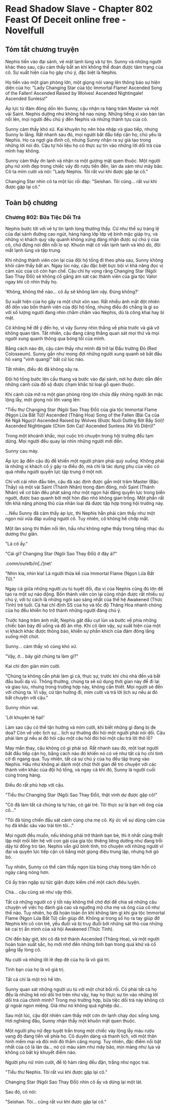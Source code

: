# Read Shadow Slave - Chapter 802 Feast Of Deceit online free - Novelfull

## Tóm tắt chương truyện

Nephis tiến vào đại sảnh, vẻ mặt lạnh lùng và tự tin. Sunny và những người khác theo sau, cậu cảm thấy bất an khi không thể đoán được tâm trạng của cô. Sự xuất hiện của họ gây chú ý, đặc biệt là Nephis.

Họ tiến vào một gian phòng lớn, một giọng nói vang lên thông báo sự hiện diện của họ: "Lady Changing Star của tộc Immortal Flame! Ascended Song of the Fallen! Ascended Raised by Wolves! Ascended Nightingale! Ascended Sunless!"

Áp lực từ đám đông dồn lên Sunny, cậu nhận ra hàng trăm Master và một vài Saint. Nephis dường như không hề nao núng. Những tiếng xì xào bàn tán nổi lên, mọi người đều chú ý đến Nephis và những thành tựu của cô.

Sunny cảm thấy khó xử. Kai khuyên họ nên hòa nhập và giao tiếp, nhưng Sunny lo lắng. Rất nhanh sau đó, mọi người bắt đầu tiếp cận họ, chủ yếu là Nephis. Họ ca ngợi gia đình cô, nhưng Sunny nhận ra sự giả tạo trong những lời nói đó. Cậu tự hỏi liệu họ có thực sự tin vào những lời dối trá của mình hay không.

Sunny cảm thấy ớn lạnh và nhận ra một gương mặt quen thuộc. Một người phụ nữ xinh đẹp trong chiếc váy đỏ rượu tiến đến, làn da xám như mây bão. Cô ta mỉm cười và nói: "Lady Nephis. Tôi rất vui khi được gặp lại cô."

Changing Star nhìn cô ta một lúc rồi đáp: "Seishan. Tôi cũng… rất vui khi được gặp lại cô."

## Toàn bộ chương

### Chương 802: Bữa Tiệc Dối Trá

Nephis bước tới với vẻ tự tin lạnh lùng thường thấy. Cứ như thể sự tráng lệ của đại sảnh đường cao ngút, hàng hàng lớp lớp vệ binh mặc giáp trụ, và những vị khách quý vây quanh không xứng đáng nhận được sự chú ý của cô, chứ đừng nói đến nỗi lo sợ. Khuôn mặt cô vẫn lạnh tanh và khó dò, đôi mắt lạnh lùng và tập trung.

Khi những thành viên còn lại của đội hộ tống đi theo phía sau, Sunny không khỏi cảm thấy bất an. Ngay lúc này, cậu đặc biệt bực bội vì khả năng đọc vị cảm xúc của cô còn hạn chế. Cậu chỉ hy vọng rằng Changing Star (Ngôi Sao Thay Đổi) sẽ không cố gắng ám sát các thành viên của gia tộc Valor ngay khi cô nhìn thấy họ.

'Không, không thể nào... cô ấy sẽ không làm vậy. Đúng không?'

Sự xuất hiện của họ gây ra một chút xôn xao. Rất nhiều ánh mắt đột nhiên đổ dồn vào bốn thành viên của đội hộ tống, nhưng điều đó chẳng là gì so với số lượng người đang nhìn chằm chằm vào Nephis, dù là công khai hay bí mật.

Cô không hề để ý đến họ, vì vậy Sunny nhìn thẳng về phía trước và giả vờ không quan tâm. Tất nhiên, cậu đang căng thẳng quan sát mọi thứ và mọi người xung quanh thông qua bóng tối của mình.

Bằng cách nào đó, cậu cảm thấy như mình đã trở lại Đấu trường Đỏ (Red Colosseum). Sunny gần như mong đợi những người xung quanh sẽ bắt đầu hô vang "vinh quang!" bất cứ lúc nào.

Tất nhiên, điều đó đã không xảy ra.

Đội hộ tống bước lên cầu thang và bước vào đại sảnh, nơi họ được dẫn đến những cánh cửa đồ sộ được chạm khắc từ loại gỗ quen thuộc.

Khi cánh cửa mở ra một gian phòng rộng lớn chứa đầy những người ăn mặc lộng lẫy, một giọng nói lớn vang lên:

"Tiểu thư Changing Star (Ngôi Sao Thay Đổi) của gia tộc Immortal Flame (Ngọn Lửa Bất Tử)! Ascended (Thăng Hoa) Song of the Fallen (Bài Ca của Kẻ Ngã Ngục)! Ascended Raised by Wolves (Được Nuôi Dưỡng Bởi Bầy Sói)! Ascended Nightingale (Chim Sơn Ca)! Ascended Sunless (Kẻ Vô Diện)!"

Trong một khoảnh khắc, mọi cuộc trò chuyện trong hội trường đều tạm dừng. Mọi người đều quay lại nhìn những người mới đến.

Sunny cau mày.

Áp lực ập đến cậu đủ để khiến một người phàm phải quỳ xuống. Không phải là những vị khách cố ý gây ra điều đó, mà chỉ là tác dụng phụ của việc có quá nhiều người quyền lực tập trung ở một nơi.

Chỉ với cái nhìn đầu tiên, cậu đã xác định được gần một trăm Master (Bậc Thầy) và một vài Saint (Thánh Nhân) trong đám đông, mỗi Saint (Thánh Nhân) về cơ bản đều phát sáng như một ngọn hải đăng quyền lực trong biển người, được bao quanh bởi một hòn đảo nhỏ không gian trống. Một phần rất lớn khả năng phòng thủ của nhân loại đã được tập hợp trong hội trường này.

...Nếu Sunny đã cảm thấy áp lực, thì Nephis hẳn phải cảm thấy như một ngọn núi vừa đáp xuống người cô. Tuy nhiên, cô không hề chớp mắt.

Một làn sóng thì thầm nổi lên, hầu như không nghe thấy trong tiếng nhạc du dương thư giãn.

"Là cô ấy."

"Cái gì? Changing Star (Ngôi Sao Thay Đổi) ở đây à?"

.comn/ov/elb/in[./]net'

"Nhìn kìa, nhìn kìa! Là người thừa kế của Immortal Flame (Ngọn Lửa Bất Tử)."

Ngay cả giữa những người ưu tú tuyệt đối, địa vị của Nephis cũng đủ lớn để tạo ra một sự náo động. Bốn thành viên còn lại cũng nhận được rất nhiều sự chú ý, với tư cách là những ngôi sao sáng nhất của thế hệ Awakened (Thức Tỉnh) trẻ tuổi. Cả hai chỉ định SS của họ và tốc độ Thăng Hoa nhanh chóng của họ đều khiến họ trở thành những người đáng chú ý.

Trước hàng trăm ánh mắt, Nephis gật đầu cụt lủn và bước về phía những chiếc bàn bày đồ uống và đồ ăn nhẹ. Khi cô làm vậy, sự xuất hiện của một vị khách khác được thông báo, khiến sự phấn khích của đám đông lắng xuống một chút.

Sunny... cảm thấy vô cùng khó xử.

"Vậy, ờ... bây giờ chúng ta làm gì?"

Kai chỉ đơn giản mỉm cười.

"Chúng ta không cần phải làm gì cả, thực sự, trước khi chủ nhà đến và bắt đầu buổi dạ vũ. Thông thường, chúng ta sẽ sử dụng thời gian này để đi lại và giao lưu, nhưng trong trường hợp này, không cần thiết. Mọi người sẽ đến với chúng ta. Vì vậy, cứ tận hưởng đi, mỉm cười và trả lời lịch sự nếu ai đó bắt chuyện với cậu."

Sunny nhún vai.

'Lời khuyên tệ hại!'

Làm sao cậu có thể tận hưởng và mỉm cười, khi biết những gì đang bị đe dọa? Còn về việc lịch sự... lịch sự thường đòi hỏi một người phải nói dối. Cậu phải làm gì nếu ai đó hỏi cậu một câu hỏi đòi hỏi một câu trả lời thô lỗ?

May mắn thay, cậu không có gì phải sợ. Rất nhanh sau đó, một loạt người bắt đầu tiếp cận họ, bằng cách nào đó khiến nó có vẻ như tất cả họ chỉ tình cờ đi ngang qua. Tuy nhiên, tất cả sự chú ý của họ đều tập trung vào Nephis. Hầu như không ai dành một chút thời gian để trò chuyện với các thành viên khác của đội hộ tống, và ngay cả khi đó, Sunny là người cuối cùng trong hàng.

Điều đó rất phù hợp với cậu.

"Tiểu thư Changing Star (Ngôi Sao Thay Đổi), thật vinh dự được gặp cô!"

"Cô đã làm tất cả chúng ta tự hào, cô gái trẻ. Tôi thực sự là bạn với ông của cô..."

"Tôi đã từng chiến đấu sát cánh cùng cha mẹ cô. Ký ức về sự dũng cảm của họ đã khắc sâu vào trái tim tôi..."

Mọi người đều muốn, nếu không phải trở thành bạn bè, thì ít nhất cũng thiết lập một mối liên hệ với con gái của gia tộc thiêng liêng dường như đang trỗi dậy từ đống tro tàn. Nephis vẫn giữ bình tĩnh, trò chuyện với những người vĩ đại và quyền lực tiếp cận cô bằng một giọng điệu trung lập, nhưng hơi gò bó.

Tuy nhiên, Sunny có thể cảm thấy ngọn lửa bùng cháy trong tâm hồn cô ngày càng nóng hơn.

Cô ấy tràn ngập sự tức giận được kiềm chế một cách điêu luyện.

Chà... cậu cũng sẽ như vậy thôi.

Tất cả những người có ý tốt này không thể chờ đợi để chia sẻ những câu chuyện về việc họ đánh giá cao và ngưỡng mộ cha mẹ và ông của cô như thế nào. Tuy nhiên, họ đã hoàn toàn ổn khi không làm gì khi gia tộc Immortal Flame (Ngọn Lửa Bất Tử) cần giúp đỡ. Không ai trong số họ ra tay giúp đỡ Nephis khi cô còn trẻ, yếu đuối và bị truy đuổi bởi những sát thủ của những kẻ cai trị ẩn mình của xã hội Awakened (Thức Tỉnh).

Chỉ đến bây giờ, khi cô đã trở thành Ascended (Thăng Hoa), và một người hoàn toàn xuất sắc, họ mới nhớ đến những tình bạn trong quá khứ và cố gắng lấy lòng cô.

Nụ cười và những lời lẽ đẹp đẽ của họ là vô giá trị.

Tình bạn của họ là vô giá trị.

Tất cả chỉ là một trò hề lớn.

Sunny quan sát những người ưu tú với một chút bối rối. Có phải tất cả họ đều là những kẻ nói dối trơ trẽn như vậy, hay họ thực sự tin vào những lời dối trá của chính mình? Trong mọi trường hợp, bữa tiệc dối trá này không có gì ngoài ngon miệng. Giá như nó không quá nghiệp dư...

Sau một lúc, cậu đột nhiên cảm thấy một cơn ớn lạnh chạy dọc sống lưng. Hơi nghiêng đầu, Sunny nhận thấy một khuôn mặt quen thuộc.

Một người phụ nữ đẹp tuyệt trần trong một chiếc váy lộng lẫy màu rượu vang đỏ đang tiến về phía họ. Cô duyên dáng và thanh lịch, với một thân hình mềm mại và đôi môi đỏ thắm căng mọng. Tuy nhiên, đặc điểm nổi bật nhất của cô là làn da... nó có màu xám như mây bão, mịn màng như lụa và không có bất kỳ khuyết điểm nào.

Người phụ nữ mỉm cười, để lộ hàm răng đều đặn, trắng như ngọc trai.

"Tiểu thư Nephis. Tôi rất vui khi được gặp lại cô."

Changing Star (Ngôi Sao Thay Đổi) nhìn cô ấy và dừng lại một lát.

Sau đó, cô nói:

"Seishan. Tôi... cũng rất vui khi được gặp lại cô."